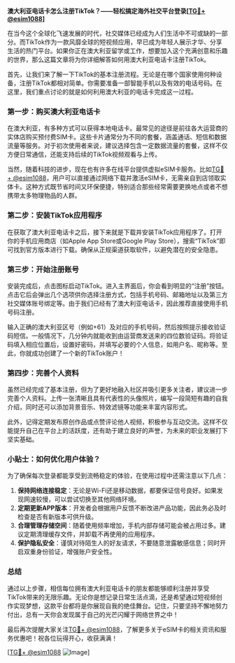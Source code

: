 **澳大利亚电话卡怎么注册TikTok？——轻松搞定海外社交平台登录[[TG💪+ @esim1088](https://t.me/s/esim1088)]**

在当今这个全球化飞速发展的时代，社交媒体已经成为人们生活中不可或缺的一部分。而TikTok作为一款风靡全球的短视频应用，早已成为年轻人展示才华、分享生活的热门平台。如果你正在澳大利亚留学或工作，想要加入这个充满创意和乐趣的世界，那么这篇文章将为你详细解答如何用澳大利亚电话卡注册TikTok。

首先，让我们来了解一下TikTok的基本注册流程。无论是在哪个国家使用何种设备，注册TikTok都相对简单。你需要准备一部智能手机以及有效的电话号码。在这里，我们重点讨论的就是如何利用澳大利亚的电话卡完成这一过程。

### 第一步：购买澳大利亚电话卡

在澳大利亚，有多种方式可以获得本地电话卡。最常见的途径是前往各大运营商的实体店购买预付费SIM卡。这些卡片通常分为不同的套餐，涵盖通话、短信和数据流量等服务。对于初次使用者来说，建议选择包含一定数据流量的套餐，这样不仅方便日常通信，还能支持后续的TikTok视频观看与上传。

当然，随着科技的进步，现在也有许多在线平台提供虚拟eSIM卡服务。比如[TG💪+ @esim1088](https://t.me/s/esim1088)，用户可以直接通过网络下载并激活eSIM卡，无需亲自到店领取实体卡。这种方式既节省时间又环保便捷，特别适合那些经常需要更换地点或者不想携带太多物理物品的人群。

### 第二步：安装TikTok应用程序

在获取了澳大利亚电话卡之后，接下来就是下载并安装TikTok应用程序了。打开你的手机应用商店（如Apple App Store或Google Play Store），搜索“TikTok”即可找到官方版本进行下载。确保从正规渠道获取软件，以避免潜在的安全隐患。

### 第三步：开始注册账号

安装完成后，点击图标启动TikTok。进入主界面后，你会看到明显的“注册”按钮。点击它后会弹出几个选项供你选择注册方式，包括手机号码、邮箱地址以及第三方社交媒体账号绑定等。由于我们已经有了澳大利亚电话卡，因此推荐直接使用手机号码注册。

输入正确的澳大利亚区号（例如+61）及对应的手机号码，然后按照提示接收验证码短信。一般情况下，几分钟内就能收到由运营商发送来的四位数验证码。将验证码填入相应位置后，设置好密码，并填写必要的个人信息，如用户名、昵称等。至此，你就成功创建了一个新的TikTok账户！

### 第四步：完善个人资料

虽然已经完成了基本注册，但为了更好地融入社区并吸引更多关注者，建议进一步完善个人资料。上传一张清晰且具有代表性的头像照片，编写一段简短有趣的自我介绍，同时还可以添加背景音乐、特效滤镜等功能来丰富内容形式。

此外，记得定期发布原创作品或点赞评论他人视频，积极参与互动交流。这样不仅能提升自己在平台上的活跃度，还有助于建立良好的声誉，为未来的职业发展打下坚实基础。

### 小贴士：如何优化用户体验？

为了确保每次登录都能享受到流畅稳定的体验，在使用过程中还需注意以下几点：

1. **保持网络连接稳定**：无论是Wi-Fi还是移动数据，都要保证信号良好。如果发现网速较慢，可以尝试切换至其他网络环境。
2. **定期更新APP版本**：开发者会根据用户反馈不断改进产品功能，因此务必及时检查是否有新版本可供升级。
3. **合理管理存储空间**：随着使用频率增加，手机内部存储可能会被占用过多。建议定期清理缓存文件，并卸载不再使用的应用程序。
4. **保护隐私安全**：谨慎对待陌生人的好友请求，不要随意泄露敏感信息；同时开启双重身份验证，增强账户安全性。

### 总结

通过以上步骤，相信每位拥有澳大利亚电话卡的朋友都能够顺利注册并享受TikTok带来的无限乐趣。无论你是想记录日常生活点滴，还是希望通过短视频创作实现梦想，这款平台都将是你展现自我的绝佳舞台。记住，只要坚持不懈地努力付出，总有一天你会发现属于自己的光芒闪耀于网络世界之中！

最后再次提醒大家关注[TG💪+ @esim1088](https://t.me/s/esim1088)，了解更多关于eSIM卡的相关资讯和服务优惠吧！祝各位玩得开心，收获满满！

[[TG💪+ @esim1088](https://t.me/s/esim1088) ![Image](https://i.postimg.cc/4NQfJmqS/Snipaste-2025-05-13-00-14-12.png)]